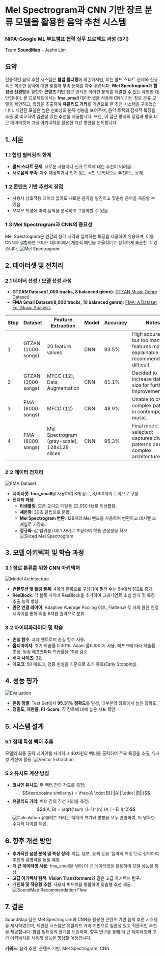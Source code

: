 # Mel Spectrogram과 CNN 기반 장르 분류 모델을 활용한 음악 추천 시스템

### NIPA-Google ML 부트캠프 협력 실무 프로젝트 과정 (3기)
Team **SoundMap** - Jeeho Lim

## 요약
전통적인 음악 추천 시스템은 **협업 필터링**에 의존하지만, 이는 콜드 스타트 문제와 신규 혹은 희소한 음악에 대한 맞춤화 부족 문제를 자주 겪습니다. **Mel Spectrogram**과 **합성곱 신경망**을 결합한 **콘텐츠 기반** 접근 방식은 이러한 문제를 해결할 수 있는 유망한 대안입니다. 본 프로젝트에서는 **fma_small** 데이터셋을 사용해 CNN 기반 장르 분류 모델을 제안하고, 특징을 추출하여 **유클리드 거리**를 기반으로 한 추천 시스템을 구축했습니다. 제안된 모델은 높은 신뢰성의 분류 성능을 보여주며, 음악 트랙의 잠재적 특징을 추출 및 비교하여 일관성 있는 추천을 제공합니다. 또한, 이 접근 방식의 장점과 향후 더 큰 데이터셋과 고급 아키텍처를 활용한 개선 방안을 논의합니다.

## 1. 서론
### 1.1 협업 필터링의 한계
- **콜드 스타트 문제**: 새로운 사용자나 신규 트랙에 대한 추천이 어려움.
- **새로움의 부족**: 자주 재생되거나 인기 있는 곡만 반복적으로 추천하는 문제.

### 1.2 콘텐츠 기반 추천의 장점
- 사용자 상호작용 데이터 없이도 새로운 음악을 발견하고 맞춤형 음악을 제공할 수 있음.
- 오디오 특성에 따라 음악을 분석하고 그룹화할 수 있음.

### 1.3 Mel Spectrogram과 CNN의 중요성
Mel Spectrogram은 인간의 청각 지각과 일치하는 특징을 제공하여 유용하며, 이를 CNN과 결합하면 오디오 데이터에서 계층적 패턴을 효율적이고 정확하게 추출할 수 있습니다.
![Mel Spectrogram](images/mel_spectrogram.png)

## 2. 데이터셋 및 전처리
### 2.1 데이터 선정 / 모델 선정 과정
- **GTZAN Dataset(1,000 tracks, 8 balanced genre)**: [GTZAN Music Genre Dataset](https://www.kaggle.com/datasets/andradaolteanu/gtzan-dataset-music-genre-classification))
- **FMA Small Dataset(8,000 tracks, 10 balanced genre)**: [FMA: A Dataset For Music Analysis](https://github.com/mdeff/fma)

| Step | Dataset | Feature Extraction | Model | Accuracy | Notes |
|------|---------|--------------------|-------|----------|-------|
| 1    | GTZAN (1000 songs) | 20 feature values | DNN | 93.5% | High accuracy, but too many features make explainable recommendations difficult. |
| 2    | GTZAN (1000 songs) | MFCC (12), Data Augmentation | CNN | 81.1% | Decided to increase dataset size for further improvement. |
| 3    | FMA (8000 songs) | MFCC (12) | CNN | 48.9% | Unable to capture complex patterns in contemporary music. |
| 4    | FMA (8000 songs) | Mel Spectrogram (gray-scale), 128x128 slices | CNN | 95.3% | Final model selected; captures diverse patterns despite complex architecture. |
### 2.2 데이터 전처리
![FMA Dataset](images/fma_overview.png)
- **데이터셋**: **fma_small**을 사용하여 8개 장르, 8,000개의 트랙으로 구성.
- **전처리 과정**:
  - **리샘플링**: 모든 오디오 파일을 22,050 Hz로 리샘플링.
  - **세분화**: 30초 클립으로 분할.
  - **Mel Spectrogram 변환**: 128개의 Mel 밴드를 사용하여 변환하고 데시벨 스케일로 시각화.
  - **정규화**: 값 범위를 0과 1 사이로 조정하여 학습 안정성을 확보.
![Sliced Mel Spectrogram](images/sliced_mel_spec.png)
## 3. 모델 아키텍처 및 학습 과정
### 3.1 장르 분류를 위한 CNN 아키텍처
![Model Architecture](images/model_architecture.png)
- **컨볼루션 및 풀링 블록**: 4개의 블록으로 구성되며 필터 수는 64에서 512로 증가.
- **ResBlock**: 각 블록 사이에 ResBlock을 추가하여 그래디언트 소실 방지 및 특징 추출 능력 향상.
- **완전 연결 레이어**: Adaptive Average Pooling 이후, Flatten과 두 개의 완전 연결 레이어를 통해 최종 8차원 출력으로 분류.

### 3.2 하이퍼파라미터 및 학습
- **손실 함수**: 교차 엔트로피 손실 함수 사용.
- **옵티마이저**: 초기 학습률 0.001의 Adam 옵티마이저 사용, 에포크에 따라 학습률 조정. 일정 에포크마다 학습률을 10배 감소.
- **배치 사이즈**: 32.
- **에포크**: 50 에포크, 검증 손실을 기준으로 조기 종료(Early Stopping).

## 4. 성능 평가
![Evaluation](images/model_evaluation.png)
- **혼동 행렬**: Test Set에서 **95.31% 정확도**를 달성, 대부분의 장르에서 높은 정확도.
- **정밀도, 재현율, F1-Score**: 각 장르에 대해 높은 지표 확인.

## 5. 시스템 설계
### 5.1 잠재 특성 벡터 추출
모델의 최종 출력 레이어를 제거하고 40차원의 벡터를 출력하여 주요 특징을 추출, 유사성 계산에 활용.
![Vector Extraction](images/vector_extraction.png)
### 5.2 유사도 계산 방법
- **코사인 유사도**: 두 벡터 간의 각도를 측정:
$$\text{cosine similarity} = \frac{A \cdot B}{||A|| \cdot ||B||}$$
- **유클리드 거리**: 벡터 간의 직선 거리를 측정:
$$d(A, B) = \sqrt{\sum_{i=1}^{n} (A_i - B_i)^2}$$
![Calculation](images/cosine_vs_euclidean.png)
유클리드 거리는 벡터의 크기와 방향을 모두 반영하여, 더 명확한 수치적 차이를 제공.

## 6. 향후 개선 방안
- **추가적인 음성 분석 및 특징 정의**: 리듬, 템포, 음색 등을 '음악적 특징'으로 정의하여 추천의 설명력을 높일 예정.
- **더 큰 데이터셋 사용**: fma_small을 넘어 더 큰 데이터셋을 활용하여 모델 성능을 향상.
- **고급 아키텍처 탐색**: **Vision Transformers**와 같은 고급 아키텍처 탐구.
- **개인화 및 적응형 추천**: 사용자 피드백을 통합하여 맞춤형 추천 제공.
![SoundMap Recommendation Flow](images/dual_filter_recommend.png)

## 7. 결론
SoundMap 팀은 Mel Spectrogram과 CNN을 활용한 콘텐츠 기반 음악 추천 시스템을 제시하였으며, 제안된 시스템은 유클리드 거리 기반으로 일관성 있고 직관적인 추천을 제공합니다. 협업 필터링의 한계를 보완하며, 향후 연구를 통해 더 큰 데이터셋과 고급 아키텍처를 사용해 성능을 향상할 예정입니다.

**키워드**: 음악 추천, 콘텐츠 기반, Mel Spectrogram, CNN
